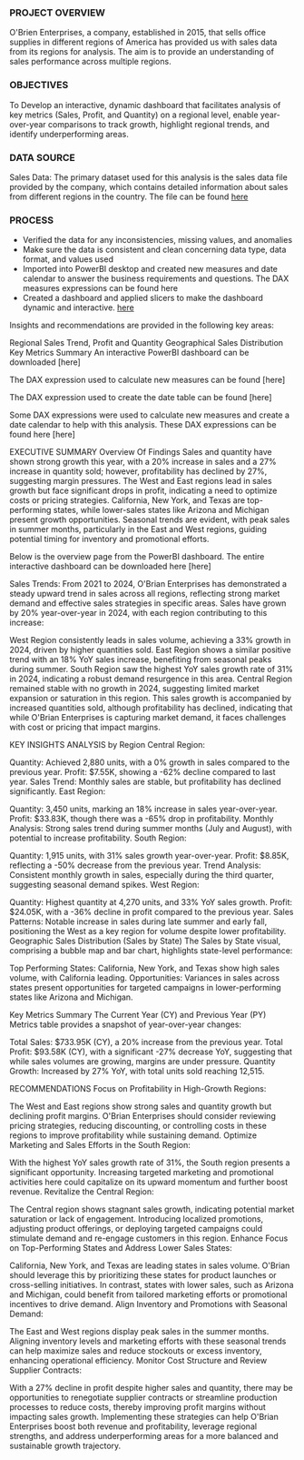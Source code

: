 ### PROJECT OVERVIEW
O'Brien Enterprises, a company, established in 2015, that sells office supplies in different regions of America has provided us with sales data from its regions for analysis. The aim is to provide an understanding of sales performance across multiple regions.

### OBJECTIVES
To Develop an interactive, dynamic dashboard that facilitates analysis of key metrics (Sales, Profit, and Quantity) on a regional level, enable year-over-year comparisons to track growth, highlight regional trends, and identify underperforming areas.

### DATA SOURCE
Sales Data: The primary dataset used for this analysis is the sales data file provided by the company, which contains detailed information about sales from different regions in the country. The file can be found [here](https://github.com/Yakubu-Moshood/O-Brein_Enterprises_Sales_Analysis_Dashboard/blob/main/Sales%20Overview%20Data.xlsx) 

### PROCESS
- Verified the data for any inconsistencies, missing values, and anomalies
- Make sure the data is consistent and clean concerning data type, data format, and values used
- Imported into PowerBI desktop and created new measures and date calendar to answer the business requirements and questions. The DAX measures expressions can be found here []()
- Created a dashboard and applied slicers to make the dashboard dynamic and interactive. [here](https://github.com/Yakubu-Moshood/O-Brein_Enterprises_Sales_Analysis_Dashboard/blob/main/SALE%20DASHBOARD%20SCREENSHOT.png)

Insights and recommendations are provided in the following key areas:

Regional Sales Trend, Profit and Quantity
Geographical Sales Distribution
Key Metrics Summary
An interactive PowerBI dashboard can be downloaded [here]

The DAX expression used to calculate new measures can be found [here]

The DAX expression used to create the date table can be found [here]



Some DAX expressions were used to calculate new measures and create a date calendar to help with this analysis. These DAX expressions can be found here [here]


EXECUTIVE SUMMARY
Overview Of Findings
Sales and quantity have shown strong growth this year, with a 20% increase in sales and a 27% increase in quantity sold; however, profitability has declined by 27%, suggesting margin pressures. The West and East regions lead in sales growth but face significant drops in profit, indicating a need to optimize costs or pricing strategies. California, New York, and Texas are top-performing states, while lower-sales states like Arizona and Michigan present growth opportunities. Seasonal trends are evident, with peak sales in summer months, particularly in the East and West regions, guiding potential timing for inventory and promotional efforts.

Below is the overview page from the PowerBI dashboard. The entire interactive dashboard can be downloaded here [here]

Sales Trends:
From 2021 to 2024, O'Brian Enterprises has demonstrated a steady upward trend in sales across all regions, reflecting strong market demand and effective sales strategies in specific areas. Sales have grown by 20% year-over-year in 2024, with each region contributing to this increase:

West Region consistently leads in sales volume, achieving a 33% growth in 2024, driven by higher quantities sold.
East Region shows a similar positive trend with an 18% YoY sales increase, benefiting from seasonal peaks during summer.
South Region saw the highest YoY sales growth rate of 31% in 2024, indicating a robust demand resurgence in this area.
Central Region remained stable with no growth in 2024, suggesting limited market expansion or saturation in this region.
This sales growth is accompanied by increased quantities sold, although profitability has declined, indicating that while O'Brian Enterprises is capturing market demand, it faces challenges with cost or pricing that impact margins.

KEY INSIGHTS
ANALYSIS by Region
Central Region:

Quantity: Achieved 2,880 units, with a 0% growth in sales compared to the previous year.
Profit: $7.55K, showing a -62% decline compared to last year.
Sales Trend: Monthly sales are stable, but profitability has declined significantly.
East Region:

Quantity: 3,450 units, marking an 18% increase in sales year-over-year.
Profit: $33.83K, though there was a -65% drop in profitability.
Monthly Analysis: Strong sales trend during summer months (July and August), with potential to increase profitability.
South Region:

Quantity: 1,915 units, with 31% sales growth year-over-year.
Profit: $8.85K, reflecting a -50% decrease from the previous year.
Trend Analysis: Consistent monthly growth in sales, especially during the third quarter, suggesting seasonal demand spikes.
West Region:

Quantity: Highest quantity at 4,270 units, and 33% YoY sales growth.
Profit: $24.05K, with a -36% decline in profit compared to the previous year.
Sales Patterns: Notable increase in sales during late summer and early fall, positioning the West as a key region for volume despite lower profitability.
Geographic Sales Distribution (Sales by State) The Sales by State visual, comprising a bubble map and bar chart, highlights state-level performance:

Top Performing States: California, New York, and Texas show high sales volume, with California leading. Opportunities: Variances in sales across states present opportunities for targeted campaigns in lower-performing states like Arizona and Michigan.

Key Metrics Summary The Current Year (CY) and Previous Year (PY) Metrics table provides a snapshot of year-over-year changes:

Total Sales: $733.95K (CY), a 20% increase from the previous year. Total Profit: $93.58K (CY), with a significant -27% decrease YoY, suggesting that while sales volumes are growing, margins are under pressure. Quantity Growth: Increased by 27% YoY, with total units sold reaching 12,515.

RECOMMENDATIONS
Focus on Profitability in High-Growth Regions:

The West and East regions show strong sales and quantity growth but declining profit margins. O'Brian Enterprises should consider reviewing pricing strategies, reducing discounting, or controlling costs in these regions to improve profitability while sustaining demand.
Optimize Marketing and Sales Efforts in the South Region:

With the highest YoY sales growth rate of 31%, the South region presents a significant opportunity. Increasing targeted marketing and promotional activities here could capitalize on its upward momentum and further boost revenue.
Revitalize the Central Region:

The Central region shows stagnant sales growth, indicating potential market saturation or lack of engagement. Introducing localized promotions, adjusting product offerings, or deploying targeted campaigns could stimulate demand and re-engage customers in this region.
Enhance Focus on Top-Performing States and Address Lower Sales States:

California, New York, and Texas are leading states in sales volume. O'Brian should leverage this by prioritizing these states for product launches or cross-selling initiatives. In contrast, states with lower sales, such as Arizona and Michigan, could benefit from tailored marketing efforts or promotional incentives to drive demand.
Align Inventory and Promotions with Seasonal Demand:

The East and West regions display peak sales in the summer months. Aligning inventory levels and marketing efforts with these seasonal trends can help maximize sales and reduce stockouts or excess inventory, enhancing operational efficiency.
Monitor Cost Structure and Review Supplier Contracts:

With a 27% decline in profit despite higher sales and quantity, there may be opportunities to renegotiate supplier contracts or streamline production processes to reduce costs, thereby improving profit margins without impacting sales growth.
Implementing these strategies can help O'Brian Enterprises boost both revenue and profitability, leverage regional strengths, and address underperforming areas for a more balanced and sustainable growth trajectory.
